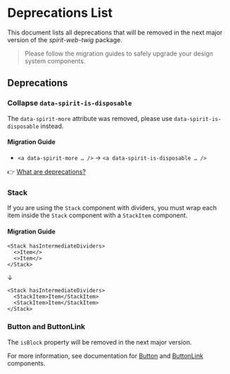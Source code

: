 # Deprecations List

This document lists all deprecations that will be removed in the next major version of the _spirit-web-twig_ package.

> Please follow the migration guides to safely upgrade your design system components.

## Deprecations

### Collapse `data-spirit-is-disposable`

The `data-spirit-more` attribute was removed, please use `data-spirit-is-disposable` instead.

#### Migration Guide

- `<a data-spirit-more … />` → `<a data-spirit-is-disposable … />`

👉 [What are deprecations?][readme-deprecations]

### Stack

If you are using the `Stack` component with dividers, you must wrap each item inside the `Stack` component with a `StackItem` component.

#### Migration Guide

```twig
<Stack hasIntermediateDividers>
  <>Item</>
  <>Item</>
</Stack>
```

↓

```twig
<Stack hasIntermediateDividers>
  <StackItem>Item</StackItem>
  <StackItem>Item</StackItem>
</Stack>
```

### Button and ButtonLink

The `isBlock` property will be removed in the next major version.

For more information, see documentation for [Button][button] and [ButtonLink][button-link] components.

[button]: https://github.com/lmc-eu/spirit-design-system/blob/main/packages/web-twig/src/Resources/components/Button/README.md#how-to-make-a-fluid-button
[button-link]: https://github.com/lmc-eu/spirit-design-system/blob/main/packages/web-twig/src/Resources/components/ButtonLink/README.md#how-to-make-a-fluid-buttonlink
[readme-deprecations]: https://github.com/lmc-eu/spirit-design-system/blob/main/packages/web-twig/README.md#deprecations
